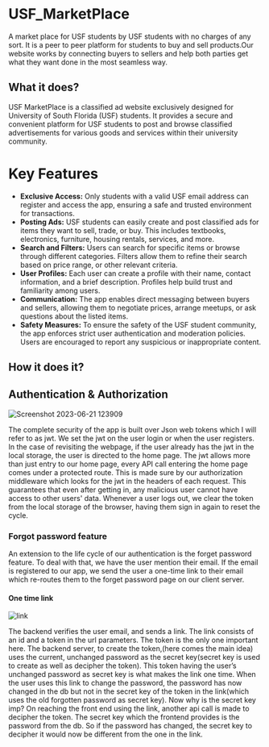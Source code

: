 # USF_MarketPlace
A market place for USF students by USF students with no charges of any sort. It is a peer to peer platform for students to buy and sell products.Our website 
works by connecting buyers to sellers and help both parties get what they want done in the most seamless way.

## What it does?

<p>USF MarketPlace  is a classified ad website exclusively designed for University of South Florida (USF) students. It provides a secure and convenient platform for USF students to post and browse classified advertisements for various goods and services within their university community.</p>

# Key Features

<ul>
  <li><strong>Exclusive Access:</strong> Only students with a valid USF email address can register and access the app, ensuring a safe and trusted environment for transactions.</li>
  <li><strong>Posting Ads:</strong> USF students can easily create and post classified ads for items they want to sell, trade, or buy. This includes textbooks, electronics, furniture, housing rentals, services, and more.</li>
  <li><strong>Search and Filters:</strong> Users can search for specific items or browse through different categories. Filters allow them to refine their search based on price range, or other relevant criteria.</li>
  <li><strong>User Profiles:</strong> Each user can create a profile with their name, contact information, and a brief description. Profiles help build trust and familiarity among users.</li>
  <li><strong>Communication:</strong> The app enables direct messaging between buyers and sellers, allowing them to negotiate prices, arrange meetups, or ask questions about the listed items.</li>
  <li><strong>Safety Measures:</strong> To ensure the safety of the USF student community, the app enforces strict user authentication and moderation policies. Users are encouraged to report any suspicious or inappropriate content.</li>
</ul>

## How it does it?


## Authentication & Authorization

![Screenshot 2023-06-21 123909](https://github.com/khan168/USF_MarketPlace/assets/87687164/93201c9b-9795-4ff9-94a0-20e9a8b3696a)

The complete security of the app is built over Json web tokens which I will refer to as jwt. We set the jwt on the user login or when the user registers. In the case of revisiting the webpage, if the user already has the jwt in the local storage, the user is directed to the home page. The jwt allows more than just entry to our home page, every API call entering the home page comes under a protected route. This is made sure by our authorization middleware which looks for the jwt in the headers of each request. This guarantees that even after getting in, any malicious user cannot have access to other users' data.
Whenever a user logs out, we clear the token from the local storage of the browser, having them sign in again to reset the cycle.

### Forgot password feature



An extension to the life cycle of our authentication is the forget password feature. To deal with that, we have the user mention their email. If the email is registered to our app, we send the user a one-time link to their email which re-routes them to the forget password page on our client server.



#### One time link

![link](https://github.com/khan168/USF_MarketPlace/assets/87687164/1e74aae6-6638-4691-aafc-f294b13831ed)

The backend verifies the user email, and sends a link. The link consists of an id and a token in the url parameters. The token is the only one important here. The backend server, to create the  token,(here comes the main idea) uses the current, unchanged password as the secret key(secret key is used to create as well as decipher  the token). This token having the user’s unchanged password as secret key is what makes the link one time. When the user uses this link to change the password, the password has now changed in the db but not in the secret key of the token in the link(which uses the old forgotten password as secret key). Now why is the secret key imp? On reaching the front end using the link, another api call is made to decipher the token. The secret key which the frontend provides is the password from the db. So if the password has changed, the secret key to decipher it would now be different from the one in the link.
